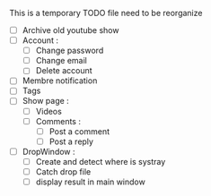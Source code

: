 This is a temporary TODO file need to be reorganize

- [ ] Archive old youtube show
- [ ] Account :
  - [ ] Change password
  - [ ] Change email
  - [ ] Delete account
- [ ] Membre notification
- [ ] Tags
- [ ] Show page :
  - [ ] Videos
  - [ ] Comments :
    - [ ] Post a comment
    - [ ] Post a reply
- [ ] DropWindow :
  - [ ] Create and detect where is systray
  - [ ] Catch drop file
  - [ ] display result in main window
